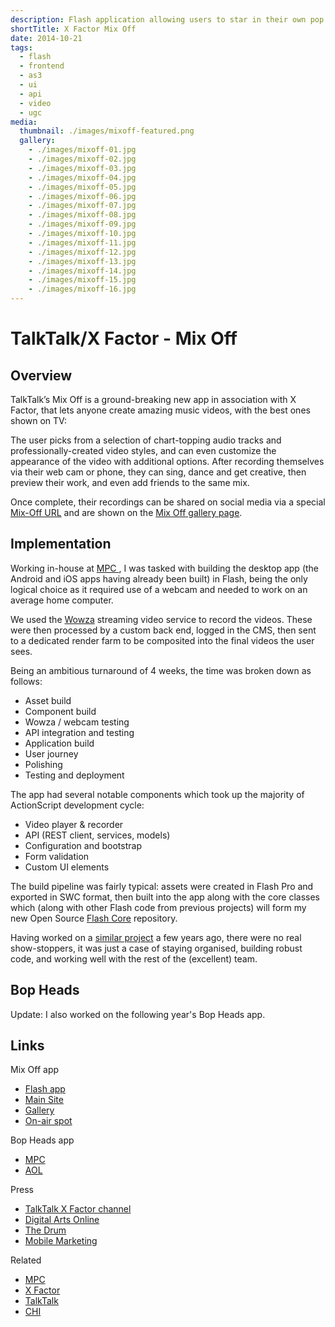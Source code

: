 ```yaml
---
description: Flash application allowing users to star in their own pop music videos
shortTitle: X Factor Mix Off
date: 2014-10-21
tags:
  - flash
  - frontend
  - as3
  - ui
  - api
  - video
  - ugc
media:
  thumbnail: ./images/mixoff-featured.png
  gallery:
    - ./images/mixoff-01.jpg
    - ./images/mixoff-02.jpg
    - ./images/mixoff-03.jpg
    - ./images/mixoff-04.jpg
    - ./images/mixoff-05.jpg
    - ./images/mixoff-06.jpg
    - ./images/mixoff-07.jpg
    - ./images/mixoff-08.jpg
    - ./images/mixoff-09.jpg
    - ./images/mixoff-10.jpg
    - ./images/mixoff-11.jpg
    - ./images/mixoff-12.jpg
    - ./images/mixoff-13.jpg
    - ./images/mixoff-14.jpg
    - ./images/mixoff-15.jpg
    - ./images/mixoff-16.jpg
---
```


# TalkTalk/X Factor - Mix Off

## Overview

TalkTalk’s Mix Off is a ground-breaking new app in association with X Factor, that lets anyone create amazing music videos, with the best ones shown on TV:

<MediaVideo
  src="https://youtube.com/embed/eydJ_ZYGLvY?list=PLMxe_u2iNeIkwp945hbOYrivGJYxUiu0j"
  width="560"
  height="315"
/>

The user picks from a selection of chart-topping audio tracks and professionally-created video styles, and can even customize the appearance of the video with additional options. After recording themselves via their web cam or phone, they can sing, dance and get creative, then preview their work, and even add friends to the same mix.

Once complete, their recordings can be shared on social media via a special [Mix-Off URL](https://mixoff.tv/pMmT2QW) and are shown on the [Mix Off  gallery page](https://mixoff.tv/?page=gallery).

## Implementation

Working in-house at [MPC ](https://moving-picture.com/), I was tasked with building the desktop app (the Android and iOS apps having already been built) in Flash, being the only logical choice as it required use of a webcam and needed to work on an average home computer.

We used the [Wowza](https://wowza.com/) streaming video service to record the videos. These were then processed by a custom back end, logged in the CMS, then sent to a dedicated render farm to be composited into the final videos the user sees.

Being an ambitious turnaround of 4 weeks, the time was broken down as follows:

- Asset build
- Component build
- Wowza / webcam testing
- API integration and testing
- Application build
- User journey
- Polishing
- Testing and deployment

The app had several notable components which took up the majority of ActionScript development cycle:

- Video player & recorder
- API (REST client, services, models)
- Configuration and bootstrap
- Form validation
- Custom UI elements

The build pipeline was fairly typical: assets were created in Flash Pro and exported in SWC format, then built into the app along with the core classes which (along with other Flash code from previous projects) will form my new Open Source [Flash Core](https://github.com/davestewart/flash-core) repository.

Having worked on a [similar project](http://davestewart.co.uk/work/flash/rainforest-sos/ "Prince’s Rainforest Project") a few years ago, there were no real show-stoppers, it was just a case of staying organised, building robust code, and working well with the rest of the (excellent) team.

## Bop Heads

Update: I also worked on the following year's Bop Heads app.

## Links

Mix Off app

- [Flash app](http://mixoff.tv/webapp)
- [Main Site](http://mixoff.tv/)
- [Gallery](http://mixoff.tv/?page=gallery)
- [On-air spot](https://youtube.com/watch?v=eydJ_ZYGLvY)

Bop Heads app

- [MPC](http://moving-picture.com/work/talktalk-x-factor-bopheads)
- [AOL](http://aol.co.uk/entertainment/2015/09/01/talktalk-tv-s-new-x-factor-app-will-give-fans-a-taste-of-super-s/)

Press

- [TalkTalk X Factor channel](https://youtube.com/user/TalkTalkXFactor)
- [Digital Arts Online](http://digitalartsonline.co.uk/news/mobile-creativity/mpc-creatives-mix-off-app-puts-x-factor-viewers-in-frame/)
- [The Drum](http://thedrum.com/news/2014/08/30/x-factor-fans-will-be-able-star-shows-sponsorship-idents-thanks-talktalk)
- [Mobile Marketing](http://mobilemarketingmagazine.com/talktalk-xfactor)

Related

- [MPC](http://moving-picture.com/work/talktalk-x-factor-bopheads)
- [X Factor](http://itv.com/xfactor)
- [TalkTalk](http://talktalk.co.uk/)
- [CHI](http://chiandpartners.com/our-work)
